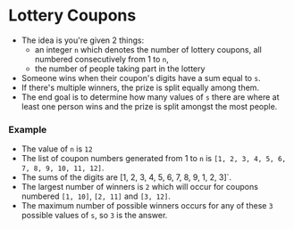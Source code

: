# Lottery Coupons
* The idea is you're given 2 things:
  * an integer `n` which denotes the number of lottery coupons, all numbered consecutively from 1 to `n`,
  * the number of people taking part in the lottery
* Someone wins when their coupon's digits have a sum equal to `s`.
* If there's multiple winners, the prize is split equally among them.
* The end goal is to determine how many values of `s` there are where at least one person wins and the prize is split amongst the most people.


### Example
* The value of `n` is `12`
* The list of coupon numbers generated from 1 to `n` is `[1, 2, 3, 4, 5, 6, 7, 8, 9, 10, 11, 12]`.
* The sums of the digits are [1, 2, 3, 4, 5, 6, 7, 8, 9, 1, 2, 3]`.
* The largest number of winners is `2` which will occur for coupons numbered `[1, 10]`, `[2, 11]` and `[3, 12]`.
* The maximum number of possible winners occurs for any of these `3` possible values of `s`, so `3` is the answer.